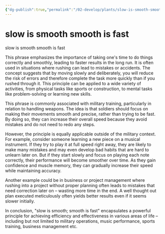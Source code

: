 ```yaml
---
{"dg-publish":true,"permalink":"/02-develop/plants/slow-is-smooth-smooth-is-fast/","title":"slow is smooth smooth is fast","tags":["focus","gtd","productivity","methodology","performance"]}
---
```


# slow is smooth smooth is fast

slow is smooth smooth is fast

This phrase emphasizes the importance of taking one's time to do things correctly and smoothly, leading to faster results in the long run. It is often used in situations where rushing can lead to mistakes or accidents. The concept suggests that by moving slowly and deliberately, you will reduce the risk of errors and therefore complete the task more quickly than if you rushed through it. This principle can be applied to a wide variety of activities, from physical tasks like sports or construction, to mental tasks like problem-solving or learning new skills.

This phrase is commonly associated with military training, particularly in relation to handling weapons. The idea is that soldiers should focus on making their movements smooth and precise, rather than trying to be fast. By doing so, they can increase their overall speed because they avoid mistakes and do not need to redo any steps.

However, the principle is equally applicable outside of the military context. For example, consider someone learning a new piece on a musical instrument. If they try to play it at full speed right away, they are likely to make many mistakes and may even develop bad habits that are hard to unlearn later on. But if they start slowly and focus on playing each note correctly, their performance will become smoother over time. As they gain confidence and muscle memory, they can gradually increase their speed while maintaining accuracy.

Another example could be in business or project management where rushing into a project without proper planning often leads to mistakes that need correction later on – wasting more time in the end. A well thought out plan executed meticulously often yields better results even if it seems slower initially.

In conclusion, "slow is smooth; smooth is fast" encapsulates a powerful principle for achieving efficiency and effectiveness in various areas of life – including but not limited to military operations, music performance, sports training, business management etc.
